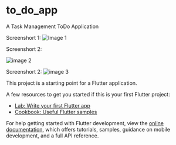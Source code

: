 # to_do_app

A Task Management ToDo Application

Screenshort 1:
![Image 1](https://github.com/user-attachments/assets/c5709301-937d-4eaa-90b9-9677d345bcb9)

Screenshort 2:

![image 2](https://github.com/user-attachments/assets/8702ce3c-bccd-4224-a71f-286db6965a86)

Screenshort 2:
![image 3](https://github.com/user-attachments/assets/29318e08-a512-4968-9948-32719942aa35)

This project is a starting point for a Flutter application.

A few resources to get you started if this is your first Flutter project:

- [Lab: Write your first Flutter app](https://docs.flutter.dev/get-started/codelab)
- [Cookbook: Useful Flutter samples](https://docs.flutter.dev/cookbook)

For help getting started with Flutter development, view the
[online documentation](https://docs.flutter.dev/), which offers tutorials,
samples, guidance on mobile development, and a full API reference.
